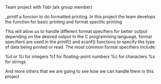 Team project with Tobi (alx group member)

_printf a funcion to do formatted printing. In this project the team develops the function for basic printing and format specific printing

This will allow us to handle different format specifiers for better output depending on the desired output
In the C programming language, format specifiers are used in the printf() and scanf() functions to specify the type of data being printed or read. The most common format specifiers include:

%d or %i for integers %f for floating-point numbers %c for characters %s for strings

And more others that we are going to see how we can handle them in this project
